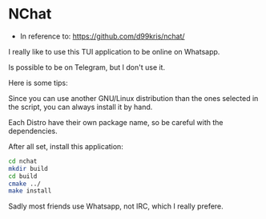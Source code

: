 # NChat 

- In reference to: https://github.com/d99kris/nchat/

I really like to use this TUI application to be online on Whatsapp. 

Is possible to be on Telegram, but I don't use it. 

Here is some tips: 

Since you can use another GNU/Linux distribution than the ones selected in the script, you can always install it by hand. 

Each Distro have their own package name, so be careful with the dependencies. 

After all set, install this application: 

```bash 
cd nchat 
mkdir build 
cd build 
cmake ../ 
make install 
``` 

Sadly most friends use Whatsapp, not IRC, which I really prefere. 

